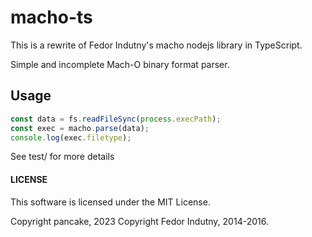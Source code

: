 # macho-ts

This is a rewrite of Fedor Indutny's macho nodejs library in TypeScript.

Simple and incomplete Mach-O binary format parser.

## Usage

```typescript
const data = fs.readFileSync(process.execPath);
const exec = macho.parse(data);
console.log(exec.filetype);
```

See test/ for more details

#### LICENSE

This software is licensed under the MIT License.

Copyright pancake, 2023
Copyright Fedor Indutny, 2014-2016.

